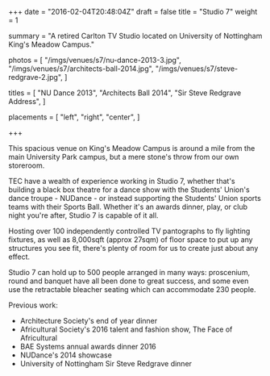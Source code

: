 +++
date = "2016-02-04T20:48:04Z"
draft = false
title = "Studio 7"
weight = 1

summary = "A retired Carlton TV Studio located on University of Nottingham King's Meadow Campus."

photos = [
  "/imgs/venues/s7/nu-dance-2013-3.jpg",
  "/imgs/venues/s7/architects-ball-2014.jpg",
  "/imgs/venues/s7/steve-redgrave-2.jpg",
]

titles = [
  "NU Dance 2013",
  "Architects Ball 2014",
  "Sir Steve Redgrave Address",
]

placements = [
  "left",
  "right",
  "center",
]

+++

This spacious venue on King's Meadow Campus is around a mile from the main University Park campus, but a mere stone's throw from our own storeroom.

TEC have a wealth of experience working in Studio 7, whether that's building a black box theatre for a dance show with the Students' Union's dance troupe - NUDance - or instead supporting the Students' Union sports teams with their Sports Ball. Whether it's an awards dinner, play, or club night you're after, Studio 7 is capable of it all.


Hosting over 100 independently controlled TV pantographs to fly lighting fixtures, as well as 8,000sqft (approx 27sqm) of floor space to put up any structures you see fit, there's plenty of room for us to create just about any effect.


Studio 7 can hold up to 500 people arranged in many ways: proscenium, round and banquet have all been done to great success, and some even use the retractable bleacher seating which can accommodate 230 people.

Previous work:

- Architecture Society's end of year dinner
- Africultural Society's 2016 talent and fashion show, The Face of Africultural
- BAE Systems annual awards dinner 2016
- NUDance's 2014 showcase
- University of Nottingham Sir Steve Redgrave dinner
